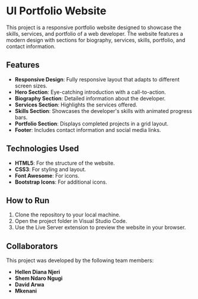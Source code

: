 # UI Portfolio Website

This project is a responsive portfolio website designed to showcase the skills, services, and portfolio of a web developer. The website features a modern design with sections for biography, services, skills, portfolio, and contact information.

## Features

- **Responsive Design**: Fully responsive layout that adapts to different screen sizes.
- **Hero Section**: Eye-catching introduction with a call-to-action.
- **Biography Section**: Detailed information about the developer.
- **Services Section**: Highlights the services offered.
- **Skills Section**: Showcases the developer's skills with animated progress bars.
- **Portfolio Section**: Displays completed projects in a grid layout.
- **Footer**: Includes contact information and social media links.

## Technologies Used

- **HTML5**: For the structure of the website.
- **CSS3**: For styling and layout.
- **Font Awesome**: For icons.
- **Bootstrap Icons**: For additional icons.


## How to Run

1. Clone the repository to your local machine.
2. Open the project folder in Visual Studio Code.
3. Use the Live Server extension to preview the website in your browser.

## Collaborators

This project was developed by the following team members:

- **Hellen Diana Njeri**
- **Shem Ndaro Ngugi**
- **David Arwa**
- **Mkenani**

